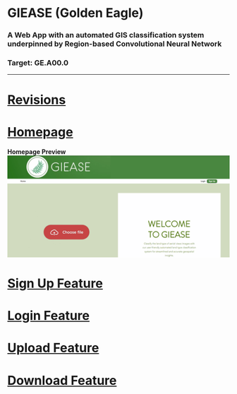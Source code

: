 # GIEASE (Golden Eagle)
### A Web App with an automated GIS classification system underpinned by Region-based Convolutional Neural Network
### Target:  GE.A00.0
_______________________________________
# [Revisions](https://github.com/rendznicoy/golden-eagle/blob//main/REVISIONS.md)

# [Homepage](https://github.com/rendznicoy/golden-eagle/blob/main/HOMEPAGE.md)
**Homepage Preview**
![Homepage Preview](https://github.com/rendznicoy/golden-eagle/blob/main/Mockups/Mockup.png)

# [Sign Up Feature](https://github.com/rendznicoy/golden-eagle/blob//main/SIGNUP.md)

# [Login Feature](https://github.com/rendznicoy/golden-eagle/blob//main/LOGIN.md)

# [Upload Feature](https://github.com/rendznicoy/golden-eagle/blob//main/UPLOAD.md)

# [Download Feature](https://github.com/rendznicoy/golden-eagle/blob//main/DOWNLOAD.md)
